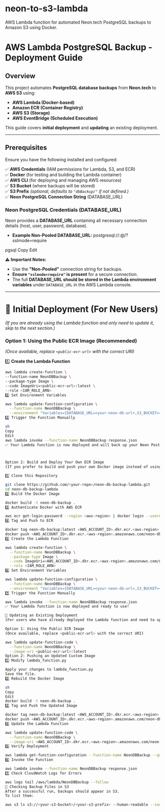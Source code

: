 # neon-to-s3-lambda
AWS Lambda function for automated Neon.tech PostgreSQL backups to Amazon S3 using Docker.

# **AWS Lambda PostgreSQL Backup - Deployment Guide**

## **Overview**
This project automates **PostgreSQL database backups** from **Neon.tech** to **AWS S3** using:
- **AWS Lambda (Docker-based)**
- **Amazon ECR (Container Registry)**
- **AWS S3 (Storage)**
- **AWS EventBridge (Scheduled Execution)**

This guide covers **initial deployment** and **updating** an existing deployment.

---

## **Prerequisites**
Ensure you have the following installed and configured:

✅ **AWS Credentials** (IAM permissions for Lambda, S3, and ECR)  
✅ **Docker** (for testing and building the Lambda container)  
✅ **AWS CLI** (for deploying and managing AWS resources)  
✅ **S3 Bucket** (where backups will be stored)  
✅ **S3 Prefix** *(optional, defaults to `"dbBackup/"` if not defined.)*  
✅ **Neon PostgreSQL Connection String** (DATABASE_URL)  

### **Neon PostgreSQL Credentials (DATABASE_URL)**
Neon provides a **DATABASE_URL** containing all necessary connection details (host, user, password, database).

- **Example Non-Pooled DATABASE_URL:**
postgresql://<USERNAME>:<PASSWORD>@<HOSTNAME>/<DATABASE>?sslmode=require

pgsql
Copy
Edit

⚠ **Important Notes:**  
- Use the **"Non-Pooled"** connection string for backups.  
- **Ensure `"sslmode=require"` is present** for a secure connection.  
- The full **DATABASE_URL should be stored in the Lambda environment variables** under `DATABASE_URL` in the AWS Lambda console.

---

# 🚀 **Initial Deployment (For New Users)**  
*(If you are already using the Lambda function and only need to update it, skip to the next section.)*  

### **Option 1: Using the Public ECR Image (Recommended)**
*(Once available, replace `<public-ecr-url>` with the correct URI)*  

1️⃣ **Create the Lambda Function**  
```sh
aws lambda create-function \
--function-name NeonDBBackup \
--package-type Image \
--code ImageUri=<public-ecr-url>:latest \
--role <IAM_ROLE_ARN>
2️⃣ Set Environment Variables

aws lambda update-function-configuration \
  --function-name NeonDBBackup \
  --environment "Variables={DATABASE_URL=<your-neon-db-url>,S3_BUCKET=<your-s3-bucket>,S3_PREFIX=dbBackup/}"
3️⃣ Trigger the Function Manually

sh
Copy
Edit
aws lambda invoke --function-name NeonDBBackup response.json
✅ Your Lambda function is now deployed and will back up your Neon PostgreSQL database to S3.



Option 2: Build and Deploy Your Own ECR Image
(If you prefer to build and push your own Docker image instead of using the public one.)

1️⃣ Clone this Repository

git clone https://github.com/<your-repo>/neon-db-backup-lambda.git
cd neon-db-backup-lambda
2️⃣ Build the Docker Image

docker build -t neon-db-backup .
3️⃣ Authenticate Docker with AWS ECR

aws ecr get-login-password --region <aws-region> | docker login --username AWS --password-stdin <AWS_ACCOUNT_ID>.dkr.ecr.<aws-region>.amazonaws.com
4️⃣ Tag and Push to ECR

docker tag neon-db-backup:latest <AWS_ACCOUNT_ID>.dkr.ecr.<aws-region>.amazonaws.com/neon-db-backup:latest
docker push <AWS_ACCOUNT_ID>.dkr.ecr.<aws-region>.amazonaws.com/neon-db-backup:latest
5️⃣ Create the Lambda Function

aws lambda create-function \
  --function-name NeonDBBackup \
  --package-type Image \
  --code ImageUri=<AWS_ACCOUNT_ID>.dkr.ecr.<aws-region>.amazonaws.com/neon-db-backup:latest \
  --role <IAM_ROLE_ARN>
6️⃣ Set Environment Variables

aws lambda update-function-configuration \
  --function-name NeonDBBackup \
  --environment "Variables={DATABASE_URL=<your-neon-db-url>,S3_BUCKET=<your-s3-bucket>,S3_PREFIX=dbBackup/}"
7️⃣ Trigger the Function Manually

aws lambda invoke --function-name NeonDBBackup response.json
✅ Your Lambda function is now deployed and ready to use!

🔄 Updating an Existing Deployment
(For users who have already deployed the Lambda function and need to update it.)

Option 1: Using the Public ECR Image
(Once available, replace <public-ecr-url> with the correct URI)

aws lambda update-function-code \
  --function-name NeonDBBackup \
  --image-uri <public-ecr-url>:latest
Option 2: Pushing an Updated Custom Image
1️⃣ Modify lambda_function.py

Apply your changes to lambda_function.py
Save the file.
2️⃣ Rebuild the Docker Image

sh
Copy
Edit
docker build -t neon-db-backup .
3️⃣ Tag and Push the Updated Image

docker tag neon-db-backup:latest <AWS_ACCOUNT_ID>.dkr.ecr.<aws-region>.amazonaws.com/neon-db-backup:latest
docker push <AWS_ACCOUNT_ID>.dkr.ecr.<aws-region>.amazonaws.com/neon-db-backup:latest
4️⃣ Update the Lambda Function

aws lambda update-function-code \
  --function-name NeonDBBackup \
  --image-uri <AWS_ACCOUNT_ID>.dkr.ecr.<aws-region>.amazonaws.com/neon-db-backup:latest
5️⃣ Verify Deployment

aws lambda get-function-configuration --function-name NeonDBBackup --query "Code.ImageUri"
6️⃣ Invoke the Function

aws lambda invoke --function-name NeonDBBackup response.json
7️⃣ Check CloudWatch Logs for Errors

aws logs tail /aws/lambda/NeonDBBackup --follow
📁 Checking Backup Files in S3
After a successful run, backups should appear in S3.
To list them:

aws s3 ls s3://<your-s3-bucket>/<your-s3-prefix> --human-readable --summarize





